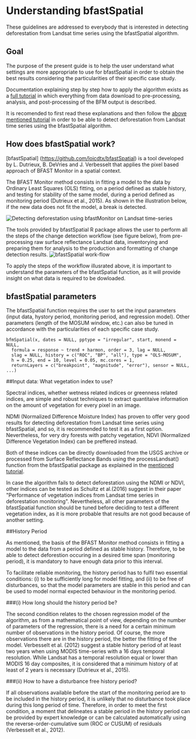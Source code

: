 # Understanding bfastSpatial

These guidelines are addressed to everybody that is interested in detecting deforestation from Landsat time series using the bfastSpatial algorithm.

## Goal

The purpose of the present guide is to help the user understand what settings are more appropriate to use for bfastSpatial in order to obtain the best results considering the particularities of their specific case study.

Documentation explaining step by step how to apply the algorithm exists as a [full tutorial](http://www.loicdutrieux.net/bfastSpatial/) in which everything from data download to pre-processing, analysis, and post-processing of the BFM output is described.

It is recomended to first read these explanations and then follow the [above mentioned tutorial](http://www.loicdutrieux.net/bfastSpatial/) in order to be able to detect deforestation from Landsat time series using the bfastSpatial algorithm.

## How does bfastSpatial work?
[bfastSpatial] (https://github.com/loicdtx/bfastSpatial) is a tool developed by L. Dutrieux, B. DeVries and J. Verbesselt that applies the pixel based approach of BFAST Monitor in a spatial context.

The BFAST Monitor method consists in fitting a model to the data by Ordinary Least Squares (OLS) fitting, on a period defined as stable history, and testing for stability of the same model, during a period defined as monitoring period (Dutrieux et al., 2015). As shown in the illustration below, if the new data does not fit the model, a break is detected.

![Detecting deforestation using bfastMonitor on Landsat time-series](https://github.com/rosca002/Testing_BFAST_settings/blob/master/amedium.gif)

The tools provided by bfastSpatial R package allows the user to perform all the steps of the change detection workflow (see figure below), from pre-processing raw surface reflectance Landsat data, inventorying and preparing them for analysis to the production and formatting of change detection results. 
![bfastSpatial work-flow](https://github.com/rosca002/Testing_BFAST_settings/blob/master/BfastSpatial3.PNG)

To apply the steps of the workflow illusrated above, it is important to understand the parameters of the bfastSpatial function, as it will provide insight on what data is required to be dowloaded.  

## bfastSpatial parameters
The bfastSpatial function requires the user to set the input parameters (input data, hystory period, monitoring period, and regression model). Other parameters (length of the MOSUM window, etc.) can also be tuned in accordance with the particularities of each specific case study.

```{r, eval=FALSE}
bfmSpatial(x, dates = NULL, pptype = "irregular", start, monend = NULL,
  formula = response ~ trend + harmon, order = 3, lag = NULL,
  slag = NULL, history = c("ROC", "BP", "all"), type = "OLS-MOSUM",
  h = 0.25, end = 10, level = 0.05, mc.cores = 1,
  returnLayers = c("breakpoint", "magnitude", "error"), sensor = NULL, ...)                                       
```

##Input data: What vegetation index to use?

Spectral indices, whether wetness related indices or greenness related indices, are simple and robust techniques to extract quantitaive information on the amount of vegetation for every pixel in an image.

NDMI (Normalized Difference Moisture Index) has proven to offer very good results for detecting deforestation from Landsat time series using bfastSpatial, and so, it is recommended to test it as a first option. Nevertheless, for very dry forests with patchy vegetation, NDVI (Normalized Difference Vegetation Index) can be preffered instead.

Both of these indices can be directly downloaded from the USGS archive or processed from Surface Reflectance Bands using the processLandsat() function from the bfastSpatial package as explained in the [mentioned tutorial](http://www.loicdutrieux.net/bfastSpatial/#Data_pre_processing).

In case the algorithm fails to detect deforestation using the NDMI or NDVI, other indices can be tested as Schultz et al.(2016) suggest in their paper "Performance of vegetation indices from Landsat time series in deforestation monitoring". Nevertheless, all other parameters of the bfastSpatial function should be tuned before deciding to test a different vegetation index, as it is more probable that results are not good because of another setting.

##History Period

As mentioned, the basis of the BFAST Monitor method consists in fitting a model to the data from a period defined as stable history. Therefore, to be able to detect deforestion occuring in a desired time span (monitoring period), it is mandatory to have enough data prior to this interval.  

To facilitate reliable monitoring, the history period has to fulfil two essential conditions: (i) to be sufficiently long for model fitting, and (ii) to be free of disturbances, so that the model parameters are stable in this period and can be used to model normal expected behaviour in the monitoring period.

###(i) How long should the history period be?

The second condition relates to the chosen regression model of the algorithm, as from a mathematical point of view, depending on the number of parameters of the regression, there is a need for a certain minimum number of observations in the history period. Of course, the more observations there are in the history period, the better the fitting of the model. Verbesselt et al. (2012) suggest a stable history period of at least two years when using MODIS time-series with a 16 days temporal resolution. While Landsat has a temporal resolution equal or lower than MODIS 16 day composites, it is considered that a minimum history of at least of 2 years is necessary (Dutrieux et al., 2015).

###(ii) How to have a disturbance free history period?

If all observations available before the start of the monitoring period are to be included in the history period, it is unlikely that no disturbance took place during this long period of time. Therefore, in order to meet the first condition, a moment that delineates a stable period in the history period can be provided by expert knowledge or can be calculated automatically using the reverse-order-cumulative sum (ROC or CUSUM) of residuals (Verbesselt et al., 2012).

